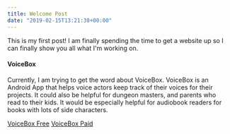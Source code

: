 ```yaml
---
title: Welcome Post
date: "2019-02-15T13:21:38+00:00"
---
```


This is my first post!  I am finally spending the time to get a website up so I can finally show you all what I'm
working on.  

#### VoiceBox
Currently, I am trying to get the word about VoiceBox.  VoiceBox is an Android App that helps voice actors keep track
of their voices for their projects.  It could also be helpful for dungeon masters, and parents who read to their kids.  It would be especially helpful for audiobook readers for books with lots of side characters.  

[VoiceBox Free](https://play.google.com/store/apps/details?id=us.mindbuilders.petemit.voicebox.free)
[VoiceBox Paid](https://play.google.com/store/apps/details?id=us.mindbuilders.petemit.voicebox.paid)